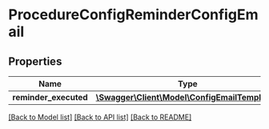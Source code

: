 # ProcedureConfigReminderConfigEmail

## Properties
Name | Type | Description | Notes
------------ | ------------- | ------------- | -------------
**reminder_executed** | [**\Swagger\Client\Model\ConfigEmailTemplate[]**](ConfigEmailTemplate.md) |  | [optional] 

[[Back to Model list]](../README.md#documentation-for-models) [[Back to API list]](../README.md#documentation-for-api-endpoints) [[Back to README]](../README.md)

